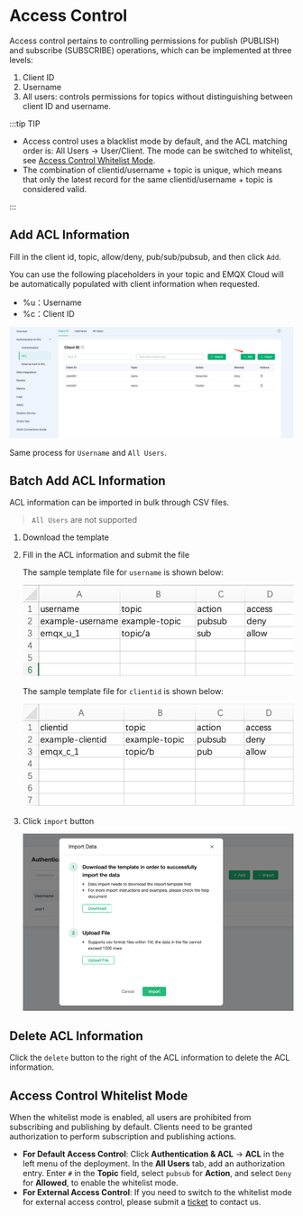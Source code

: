 # Access Control

Access control pertains to controlling permissions for publish (PUBLISH) and subscribe (SUBSCRIBE) operations, which can be implemented at three levels:

1. Client ID
2. Username
3. All users: controls permissions for topics without distinguishing between client ID and username.

:::tip TIP

- Access control uses a blacklist mode by default, and the ACL matching order is: All Users -> User/Client. The mode can be switched to whitelist, see [Access Control Whitelist Mode](#access-control-whitelist-mode).
- The combination of clientid/username + topic is unique, which means that only the latest record for the same clientid/username + topic is considered valid.

:::


## Add ACL Information

Fill in the client id, topic, allow/deny, pub/sub/pubsub, and then click `Add`.

You can use the following placeholders in your topic and EMQX Cloud will be automatically populated with client information when requested.

- %u：Username
- %c：Client ID
  

![auth](./_assets/add_acl.png)

Same process for `Username` and `All Users`.

## Batch Add ACL Information

ACL information can be imported in bulk through CSV files.

> `All Users` are not supported

1. Download the template

2. Fill in the ACL information and submit the file

   The sample template file for `username` is shown below:

   ![acl](./_assets/username.png)

   The sample template file for `clientid` is shown below:

   ![acl](./_assets/clientid.png)

3. Click `import` button

   ![acl](./_assets/import_auth.png)

## Delete ACL Information

Click the `delete` button to the right of the ACL information to delete the ACL information.

## Access Control Whitelist Mode

When the whitelist mode is enabled, all users are prohibited from subscribing and publishing by default. Clients need to be granted authorization to perform subscription and publishing actions.

- **For Default Access Control**: Click **Authentication & ACL** -> **ACL** in the left menu of the deployment. In the **All Users** tab, add an authorization entry. Enter `#` in the **Topic** field, select `pubsub` for **Action**, and select `Deny` for **Allowed**, to enable the whitelist mode.
- **For External Access Control**: If you need to switch to the whitelist mode for external access control, please submit a [ticket](../feature/tickets.md) to contact us.
